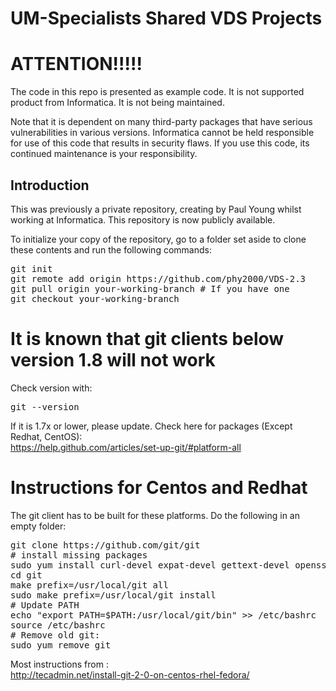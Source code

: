 # UM-Specialists Shared VDS Projects

# ATTENTION!!!!!

The code in this repo is presented as example code. It is not supported product from Informatica. It is not being maintained.

Note that it is dependent on many third-party packages that have serious vulnerabilities in various versions.
Informatica cannot be held responsible for use of this code that results in security flaws.
If you use this code, its continued maintenance is your responsibility.

## Introduction

This was previously a private repository, creating by Paul Young whilst working at Informatica. This repository is now publicly available.

To initialize your copy of the repository, go to a folder set aside to clone these contents and run the following commands:<br>
<pre>
git init
git remote add origin https://github.com/phy2000/VDS-2.3
git pull origin your-working-branch # If you have one
git checkout your-working-branch 
</pre>

# It is known that git clients below version 1.8 will not work<br>
Check version with:<br>
<pre>git --version</pre>
If it is 1.7x or lower, please update. Check here for packages (Except Redhat, CentOS):<br>
https://help.github.com/articles/set-up-git/#platform-all
# Instructions for Centos and Redhat
The git client has to be built for these platforms. Do the following in an empty folder:<br>
<pre>
git clone https://github.com/git/git
# install missing packages
sudo yum install curl-devel expat-devel gettext-devel openssl-devel zlib-devel gcc perl-ExtUtils-MakeMaker
cd git
make prefix=/usr/local/git all
sudo make prefix=/usr/local/git install
# Update PATH
echo "export PATH=$PATH:/usr/local/git/bin" >> /etc/bashrc 
source /etc/bashrc
# Remove old git:
sudo yum remove git
</pre>
Most instructions from : <br>
http://tecadmin.net/install-git-2-0-on-centos-rhel-fedora/<br>

